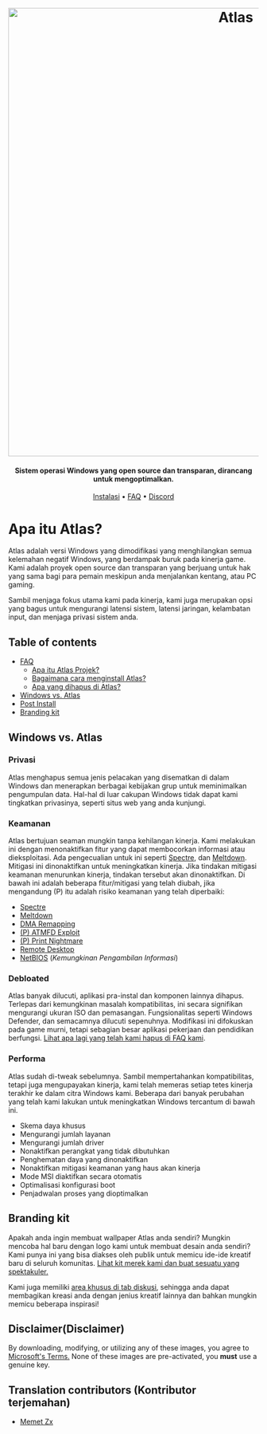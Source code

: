 <h1 align="center">
  <br>
  <a href="http://atlasos.net"><img src="https://i.imgur.com/xV08gIt.png" alt="Atlas" width="900"></a>
</h1>
<h4 align="center">Sistem operasi Windows yang open source dan transparan, dirancang untuk mengoptimalkan.</h4>

<p align="center">
  <a href="https://github.com/Atlas-OS/Atlas/wiki/2.-Installing">Instalasi</a>
  •
  <a href="https://github.com/Atlas-OS/Atlas/wiki/1.-FAQ#contents">FAQ</a>
  •
  <a href="https://discord.com/servers/atlas-795710270000332800" target="_blank">Discord</a>
</p>


# Apa itu Atlas?

Atlas adalah versi Windows yang dimodifikasi yang menghilangkan semua kelemahan negatif Windows, yang berdampak buruk pada kinerja game. Kami adalah proyek open source dan transparan yang berjuang untuk hak yang sama bagi para pemain meskipun anda menjalankan kentang, atau PC gaming.

Sambil menjaga fokus utama kami pada kinerja, kami juga merupakan opsi yang bagus untuk mengurangi latensi sistem, latensi jaringan, kelambatan input, dan menjaga privasi sistem anda.

## Table of contents

- [FAQ](https://github.com/Atlas-OS/Atlas/wiki/1.-FAQ)
  - [Apa itu Atlas Projek?](https://github.com/Atlas-OS/Atlas/wiki/1.-FAQ#11-what-is-the-atlas-project)
  - [Bagaimana cara menginstall Atlas?](https://github.com/Atlas-OS/Atlas/wiki/1.-FAQ#12-how-do-i-install-atlas-os)
  - [Apa yang dihapus di Atlas?](https://github.com/Atlas-OS/Atlas/wiki/1.-FAQ#13-whats-removed-in-atlas-os)
- <a href="#windows-vs-atlas">Windows vs. Atlas</a>
- [Post Install](https://github.com/Atlas-OS/Atlas/wiki/3.-Post-Install)
- [Branding kit](./img/brand-kit.zip)

## Windows vs. Atlas

### **Privasi**

Atlas menghapus semua jenis pelacakan yang disematkan di dalam Windows dan menerapkan berbagai kebijakan grup untuk meminimalkan pengumpulan data. Hal-hal di luar cakupan Windows tidak dapat kami tingkatkan privasinya, seperti situs web yang anda kunjungi.

### **Keamanan**

Atlas bertujuan seaman mungkin tanpa kehilangan kinerja. Kami melakukan ini dengan menonaktifkan fitur yang dapat membocorkan informasi atau dieksploitasi. Ada pengecualian untuk ini seperti [Spectre](https://spectreattack.com/spectre.pdf), dan [Meltdown](https://meltdownattack.com/meltdown.pdf). Mitigasi ini dinonaktifkan untuk meningkatkan kinerja.
Jika tindakan mitigasi keamanan menurunkan kinerja, tindakan tersebut akan dinonaktifkan.
Di bawah ini adalah beberapa fitur/mitigasi yang telah diubah, jika mengandung (P) itu adalah risiko keamanan yang telah diperbaiki:

- [Spectre](https://spectreattack.com/spectre.pdf)
- [Meltdown](https://meltdownattack.com/meltdown.pdf)
- [DMA Remapping](https://docs.microsoft.com/en-us/windows/security/information-protection/kernel-dma-protection-for-thunderbolt)
- [(P) ATMFD Exploit](https://msrc.microsoft.com/update-guide/en-US/vulnerability/CVE-2020-1020)
- [(P) Print Nightmare](https://us-cert.cisa.gov/ncas/current-activity/2021/06/30/printnightmare-critical-windows-print-spooler-vulnerability)
- [Remote Desktop](https://cve.mitre.org/cgi-bin/cvekey.cgi?keyword=Windows+Remote+Desktop)
- [NetBIOS](https://en.wikipedia.org/wiki/NetBIOS) (_Kemungkinan Pengambilan Informasi_)

### **Debloated**

Atlas banyak dilucuti, aplikasi pra-instal dan komponen lainnya dihapus. Terlepas dari kemungkinan masalah kompatibilitas, ini secara signifikan mengurangi ukuran ISO dan pemasangan. Fungsionalitas seperti Windows Defender, dan semacamnya dilucuti sepenuhnya. Modifikasi ini difokuskan pada game murni, tetapi sebagian besar aplikasi pekerjaan dan pendidikan berfungsi. [Lihat apa lagi yang telah kami hapus di FAQ kami](https://github.com/Atlas-OS/Atlas/wiki/1.-FAQ#13-whats-removed-in-atlas-os).

### **Performa**

Atlas sudah di-tweak sebelumnya. Sambil mempertahankan kompatibilitas, tetapi juga mengupayakan kinerja, kami telah memeras setiap tetes kinerja terakhir ke dalam citra Windows kami. Beberapa dari banyak perubahan yang telah kami lakukan untuk meningkatkan Windows tercantum di bawah ini.

- Skema daya khusus
- Mengurangi jumlah layanan
- Mengurangi jumlah driver
- Nonaktifkan perangkat yang tidak dibutuhkan
- Penghematan daya yang dinonaktifkan
- Nonaktifkan mitigasi keamanan yang haus akan kinerja
- Mode MSI diaktifkan secara otomatis
- Optimalisasi konfigurasi boot
- Penjadwalan proses yang dioptimalkan

## Branding kit

Apakah anda ingin membuat wallpaper Atlas anda sendiri? Mungkin mencoba hal baru dengan logo kami untuk membuat desain anda sendiri? Kami punya ini yang bisa diakses oleh publik untuk memicu ide-ide kreatif baru di seluruh komunitas. [Lihat kit merek kami dan buat sesuatu yang spektakuler.](./img/brand-kit.zip)

Kami juga memiliki [area khusus di tab diskusi](https://github.com/Atlas-OS/Atlas/discussions/categories/community-artwork), sehingga anda dapat membagikan kreasi anda dengan jenius kreatif lainnya dan bahkan mungkin memicu beberapa inspirasi!

## Disclaimer(Disclaimer)

By downloading, modifying, or utilizing any of these images, you agree to [Microsoft's Terms.](https://www.microsoft.com/en-us/Useterms/Retail/Windows/10/UseTerms_Retail_Windows_10_English.htm) None of these images are pre-activated, you **must** use a genuine key.

## Translation contributors (Kontributor terjemahan)

- [Memet Zx](https://github.com/zxce3)